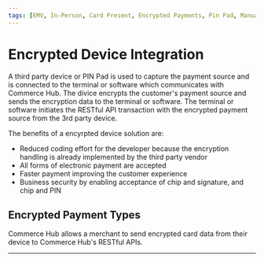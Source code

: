 ```yaml
---
tags: [EMV, In-Person, Card Present, Encrypted Payments, Pin Pad, Manual Entry, Track Data]
---
```


# Encrypted Device Integration

A third party device or PIN Pad is used to capture the payment source and is connected to the terminal or software which communicates with Commerce Hub. The divice encrypts the customer's payment source and sends the encryption data to the terminal or software. The terminal or software initiates the RESTful API transaction with the encrypted payment source from the 3rd party device.

The benefits of a encyrpted device solution are:
- Reduced coding effort for the developer because the encryption handling is already implemented by the third party vendor
- All forms of electronic payment are accepted
- Faster payment improving the customer experience
- Business security by enabling acceptance of chip and signature, and chip and PIN

## Encrypted Payment Types

Commerce Hub allows a merchant to send encrypted card data from their device to Commerce Hub's RESTful APIs.

<!-- type: row -->

<!-- type: card
title: EMV Chip
description: EMV chip enhances the security of payment card transactions for payment terminals and automated teller machines through the use of a chip embedded in credit, debit, and prepaid cards.
link: ?path=docs/In-Person/Encrypted-Payments/EMV.md
-->

<!-- type: card
title: Contactless
description: Near Field Communication (NFC) or contactless payment are transactions made by tapping either a contactless chip card or payment-enabled device with a contactless-enabled terminal.
link: 
-->

<!-- type: card
title: Track Data
description: Payment Track can be used as EMV Fallback and involves manually swiping the payment source into a payment terminal using magnetic stripe.
link: ?path=docs/In-Person/Encrypted-Payments/Track.md
-->

<!-- type: card
title: Manual Entry
description: Encrypted manual key entry can be used as EMV Fallback and involves manually entering the payment source details a payment terminal. 
link: ?path=docs/In-Person/Encrypted-Payments/Manual.md
-->

<!-- type: row-end -->

---
